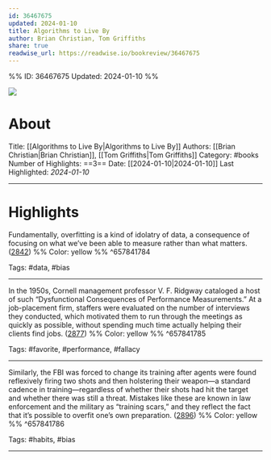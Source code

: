 ```yaml
---
id: 36467675
updated: 2024-01-10
title: Algorithms to Live By
author: Brian Christian, Tom Griffiths
share: true
readwise_url: https://readwise.io/bookreview/36467675
---
```


%%
ID: 36467675
Updated: 2024-01-10
%%

![]( https://images-na.ssl-images-amazon.com/images/I/51FhJXhhK6L._SL500_.jpg)

# About
Title: [[Algorithms to Live By|Algorithms to Live By]]
Authors: [[Brian Christian|Brian Christian]], [[Tom Griffiths|Tom Griffiths]]
Category: #books
Number of Highlights: ==3==
Date: [[2024-01-10|2024-01-10]]
Last Highlighted: *2024-01-10*

---

# Highlights

Fundamentally, overfitting is a kind of idolatry of data, a consequence of focusing on what we’ve been able to measure rather than what matters. ([2842](https://readwise.io/to_kindle?action=open&asin=B015CKNWJI&location=2842)) %% Color: yellow %% ^657841784

Tags: #data, #bias

---
In the 1950s, Cornell management professor V. F. Ridgway cataloged a host of such “Dysfunctional Consequences of Performance Measurements.” At a job-placement firm, staffers were evaluated on the number of interviews they conducted, which motivated them to run through the meetings as quickly as possible, without spending much time actually helping their clients find jobs. ([2877](https://readwise.io/to_kindle?action=open&asin=B015CKNWJI&location=2877)) %% Color: yellow %% ^657841785

Tags: #favorite, #performance, #fallacy

---
Similarly, the FBI was forced to change its training after agents were found reflexively firing two shots and then holstering their weapon—a standard cadence in training—regardless of whether their shots had hit the target and whether there was still a threat. Mistakes like these are known in law enforcement and the military as “training scars,” and they reflect the fact that it’s possible to overfit one’s own preparation. ([2896](https://readwise.io/to_kindle?action=open&asin=B015CKNWJI&location=2896)) %% Color: yellow %% ^657841786

Tags: #habits, #bias

---